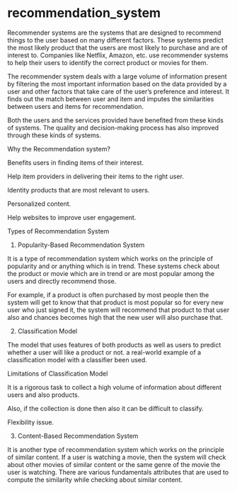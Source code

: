 # recommendation_system
Recommender systems are the systems that are designed to recommend things to the user based on many different factors. These systems predict the most likely product that the users are most likely to purchase and are of interest to. Companies like Netflix, Amazon, etc. use recommender systems to help their users to identify the correct product or movies for them. 

The recommender system deals with a large volume of information present by filtering the most important information based on the data provided by a user and other factors that take care of the user’s preference and interest. It finds out the match between user and item and imputes the similarities between users and items for recommendation. 

Both the users and the services provided have benefited from these kinds of systems. The quality and decision-making process has also improved through these kinds of systems.

Why the Recommendation system?
 
Benefits users in finding items of their interest.

Help item providers in delivering their items to the right user.

Identity products that are most relevant to users.

Personalized content.

Help websites to improve user engagement.

Types of Recommendation System
 
1. Popularity-Based Recommendation System
 
It is a type of recommendation system which works on the principle of popularity and or anything which is in trend. These systems check about the product or movie which are in trend or are most popular among the users and directly recommend those.

For example, if a product is often purchased by most people then the system will get to know that that product is most popular so for every new user who just signed it, the system will recommend that product to that user also and chances becomes high that the new user will also purchase that. 

2. Classification Model

 The model that uses features of both products as well as users to predict whether a user will like a product or not.
 a real-world example of a classification model with a classifier been used.

Limitations of Classification Model
 
It is a rigorous task to collect a high volume of information about different users and also products.

Also, if the collection is done then also it can be difficult to classify. 

Flexibility issue.

3. Content-Based Recommendation System
 
It is another type of recommendation system which works on the principle of similar content. If a user is watching a movie, then the system will check about other movies of similar content or the same genre of the movie the user is watching. There are various fundamentals attributes that are used to compute the similarity while checking about similar content. 

 
